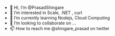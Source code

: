 - 👋 Hi, I’m @PrasadShingare
- 👀 I’m interested in Scale, .NET , curl
- 🌱 I’m currently learning Nodejs, Cloud Computing 
- 💞️ I’m looking to collaborate on ...
- 📫 How to reach me @shingare_prasad on twitter 

<!---
PrasadShingare/PrasadShingare is a ✨ special ✨ repository because its `README.md` (this file) appears on your GitHub profile.
You can click the Preview link to take a look at your changes.
--->
